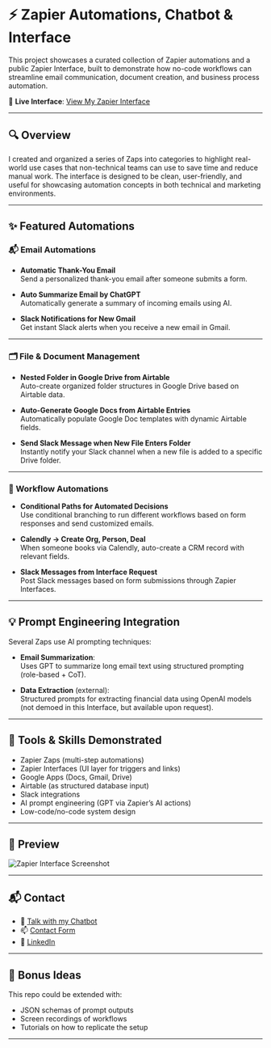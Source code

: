 # ⚡ Zapier Automations, Chatbot & Interface

This project showcases a curated collection of Zapier automations and a public Zapier Interface, built to demonstrate how no-code workflows can streamline email communication, document creation, and business process automation.

🔗 **Live Interface**: [View My Zapier Interface](https://new-interface-2a359d.zapier.app/page)

---

## 🔍 Overview

I created and organized a series of Zaps into categories to highlight real-world use cases that non-technical teams can use to save time and reduce manual work. The interface is designed to be clean, user-friendly, and useful for showcasing automation concepts in both technical and marketing environments.

---

## ✨ Featured Automations

### 📬 Email Automations
- **Automatic Thank-You Email**  
  Send a personalized thank-you email after someone submits a form.

- **Auto Summarize Email by ChatGPT**  
  Automatically generate a summary of incoming emails using AI.

- **Slack Notifications for New Gmail**  
  Get instant Slack alerts when you receive a new email in Gmail.

---

### 🗂️ File & Document Management
- **Nested Folder in Google Drive from Airtable**  
  Auto-create organized folder structures in Google Drive based on Airtable data.

- **Auto-Generate Google Docs from Airtable Entries**  
  Automatically populate Google Doc templates with dynamic Airtable fields.

- **Send Slack Message when New File Enters Folder**  
  Instantly notify your Slack channel when a new file is added to a specific Drive folder.

---

### 🔄 Workflow Automations
- **Conditional Paths for Automated Decisions**  
  Use conditional branching to run different workflows based on form responses and send customized emails.

- **Calendly → Create Org, Person, Deal**  
  When someone books via Calendly, auto-create a CRM record with relevant fields.

- **Slack Messages from Interface Request**  
  Post Slack messages based on form submissions through Zapier Interfaces.

---

## 💡 Prompt Engineering Integration

Several Zaps use AI prompting techniques:
- **Email Summarization**:  
  Uses GPT to summarize long email text using structured prompting (role-based + CoT).
  
- **Data Extraction** (external):  
  Structured prompts for extracting financial data using OpenAI models (not demoed in this Interface, but available upon request).

---

## 🧠 Tools & Skills Demonstrated

- Zapier Zaps (multi-step automations)
- Zapier Interfaces (UI layer for triggers and links)
- Google Apps (Docs, Gmail, Drive)
- Airtable (as structured database input)
- Slack integrations
- AI prompt engineering (GPT via Zapier’s AI actions)
- Low-code/no-code system design

---

## 📸 Preview

![Zapier Interface Screenshot](interface-screenshots/interface-preview.png)

---

## 📬 Contact

- 💬 [Talk with my Chatbot](https://new-interface-2a359d.zapier.app/page)
- 📫 [Contact Form](https://new-interface-2a359d.zapier.app/page)
- 🔗 [LinkedIn](https://www.linkedin.com/in/zhonghao-zhang-842677285/)

---

## 🧪 Bonus Ideas

This repo could be extended with:
- JSON schemas of prompt outputs
- Screen recordings of workflows
- Tutorials on how to replicate the setup

---

